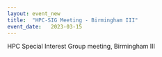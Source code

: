 ```yaml
---
layout: event_new
title:  "HPC-SIG Meeting - Birmingham III"
event_date:   2023-03-15
---
```


HPC Special Interest Group meeting, Birmingham III

